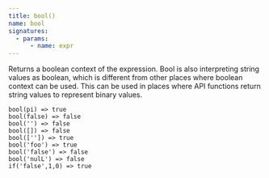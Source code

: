 ```yaml
---
title: bool()
name: bool
signatures:
  - params:
      - name: expr
---
```


Returns a boolean context of the expression. Bool is also interpreting string
values as boolean, which is different from other places where boolean context
can be used. This can be used in places where API functions return string values
to represent binary values.

```scarpet
bool(pi) => true
bool(false) => false
bool('') => false
bool([]) => false
bool(['']) => true
bool('foo') => true
bool('false') => false
bool('nulL') => false
if('false',1,0) => true
```
